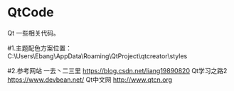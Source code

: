 # QtCode

Qt 一些相关代码。

#1.主题配色方案位置：C:\Users\Ebang\AppData\Roaming\QtProject\qtcreator\styles


#2.参考网站
    一去丶二三里        https://blog.csdn.net/liang19890820
    Qt学习之路2         https://www.devbean.net/
    Qt中文网            http://www.qtcn.org

